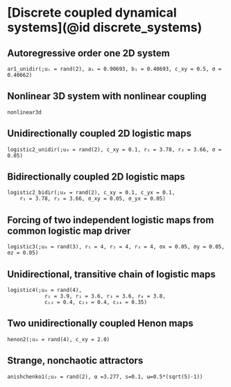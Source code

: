 
# [Discrete coupled dynamical systems](@id discrete_systems)

## Autoregressive order one 2D system

```@docs
ar1_unidir(;uᵢ = rand(2), a₁ = 0.90693, b₁ = 0.40693, c_xy = 0.5, σ = 0.40662)
```

## Nonlinear 3D system with nonlinear coupling

```@docs
nonlinear3d
```

## Unidirectionally coupled 2D logistic maps

```@docs
logistic2_unidir(;u₀ = rand(2), c_xy = 0.1, r₁ = 3.78, r₂ = 3.66, σ = 0.05)
```

## Bidirectionally coupled 2D logistic maps

```@docs
logistic2_bidir(;u₀ = rand(2), c_xy = 0.1, c_yx = 0.1,
    r₁ = 3.78, r₂ = 3.66, σ_xy = 0.05, σ_yx = 0.05)
```

## Forcing of two independent logistic maps from common logistic map driver

```@docs
logistic3(;u₀ = rand(3), r₁ = 4, r₂ = 4, r₃ = 4, σx = 0.05, σy = 0.05, σz = 0.05)
```

## Unidirectional, transitive chain of logistic maps

```@docs
logistic4(;u₀ = rand(4),
            r₁ = 3.9, r₂ = 3.6, r₃ = 3.6, r₄ = 3.8,
            c₁₂ = 0.4, c₂₃ = 0.4, c₃₄ = 0.35)
```

## Two unidirectionally coupled Henon maps

```@docs
henon2(;u₀ = rand(4), c_xy = 2.0)
```

## Strange, nonchaotic attractors

```@docs 
anishchenko1(;u₀ = rand(2), α =3.277, s=0.1, ω=0.5*(sqrt(5)-1))
```
